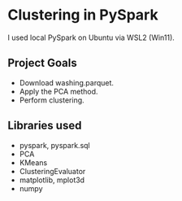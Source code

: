 # Clustering in PySpark

I used local PySpark on Ubuntu via WSL2 (Win11).

## Project Goals
* Download washing.parquet.
* Apply the PCA method.
* Perform clustering.

## Libraries used
- pyspark, pyspark.sql
- PCA
- KMeans
- ClusteringEvaluator
- matplotlib, mplot3d
- numpy 